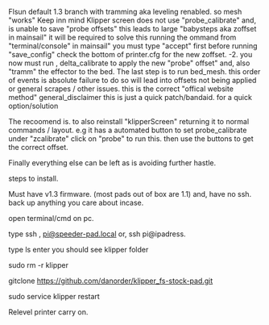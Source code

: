 Flsun default 1.3 branch with tramming aka leveling renabled. so mesh "works" 
Keep inn mind Klipper screen does not use "probe_calibrate" and, is unable to save "probe offsets" this leads to large "babysteps aka zoffset in mainsail" 
it will be required to solve this running the ommand from "terminal/console" in mainsail"  you must type "accept" first before running "save_config" 
check the bottom of printer.cfg for the new zoffset. 
-2. you now must run , delta_calibrate to apply the new "probe" offset" and, also "tramm" the effector to the bed. 
The last step is to run bed_mesh. 
this order of events is absolute failure to do so will lead into offsets not being applied or general scrapes / other issues. this is the correct "offical website method" 
general_disclaimer this is just a quick patch/bandaid. for a quick option/solution 

The recoomend is. to also reinstall "klipperScreen" returning it to normal commands / layout. e.g it has a automated button to set probe_calibrate under "zcalibrate"  click on "probe" to run this. then use the buttons 
to get the correct offset. 

Finally everything else can be left as is avoiding further hastle. 


steps to install. 

Must have v1.3 firmware. (most pads out of box are 1.1) and, have no ssh.  back up anything you care about incase. 

open terminal/cmd on pc. 

type ssh , pi@speeder-pad.local  or, ssh pi@ipadress. 

type ls enter you should see klipper folder 

sudo rm -r klipper

gitclone https://github.com/danorder/klipper_fs-stock-pad.git

sudo service klipper restart

Relevel printer carry on. 
 


